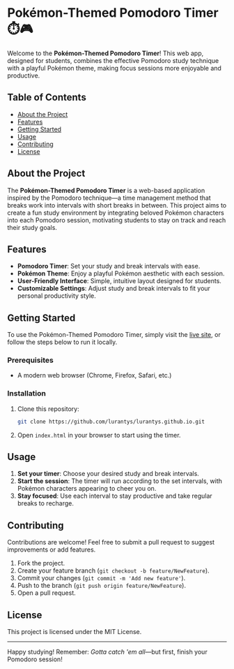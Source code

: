 
# Pokémon-Themed Pomodoro Timer ⏱️🎮

Welcome to the **Pokémon-Themed Pomodoro Timer**! This web app, designed for students, combines the effective Pomodoro study technique with a playful Pokémon theme, making focus sessions more enjoyable and productive.

## Table of Contents
- [About the Project](#about-the-project)
- [Features](#features)
- [Getting Started](#getting-started)
- [Usage](#usage)
- [Contributing](#contributing)
- [License](#license)

## About the Project
The **Pokémon-Themed Pomodoro Timer** is a web-based application inspired by the Pomodoro technique—a time management method that breaks work into intervals with short breaks in between. This project aims to create a fun study environment by integrating beloved Pokémon characters into each Pomodoro session, motivating students to stay on track and reach their study goals.

## Features
- **Pomodoro Timer**: Set your study and break intervals with ease.
- **Pokémon Theme**: Enjoy a playful Pokémon aesthetic with each session.
- **User-Friendly Interface**: Simple, intuitive layout designed for students.
- **Customizable Settings**: Adjust study and break intervals to fit your personal productivity style.

## Getting Started
To use the Pokémon-Themed Pomodoro Timer, simply visit the [live site](https://pokedoro.duckdns.org), or follow the steps below to run it locally.

### Prerequisites
- A modern web browser (Chrome, Firefox, Safari, etc.)

### Installation
1. Clone this repository:
   ```bash
   git clone https://github.com/lurantys/lurantys.github.io.git
   ```
2. Open `index.html` in your browser to start using the timer.

## Usage
1. **Set your timer**: Choose your desired study and break intervals.
2. **Start the session**: The timer will run according to the set intervals, with Pokémon characters appearing to cheer you on.
3. **Stay focused**: Use each interval to stay productive and take regular breaks to recharge.

## Contributing
Contributions are welcome! Feel free to submit a pull request to suggest improvements or add features.

1. Fork the project.
2. Create your feature branch (`git checkout -b feature/NewFeature`).
3. Commit your changes (`git commit -m 'Add new feature'`).
4. Push to the branch (`git push origin feature/NewFeature`).
5. Open a pull request.

## License
This project is licensed under the MIT License.

---

Happy studying! Remember: *Gotta catch 'em all*—but first, finish your Pomodoro session!
